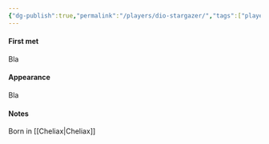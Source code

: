 ```yaml
---
{"dg-publish":true,"permalink":"/players/dio-stargazer/","tags":["player"],"noteIcon":"player"}
---
```


#### First met
Bla
#### Appearance
Bla
#### Notes
Born in [[Cheliax\|Cheliax]]